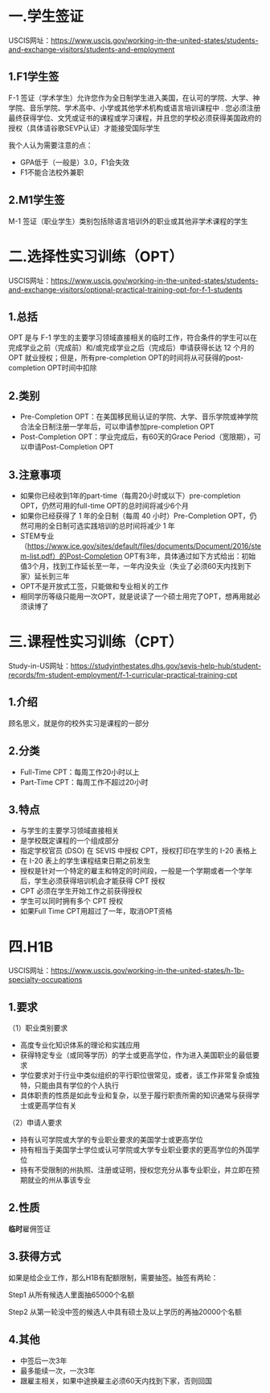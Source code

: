 # 一.学生签证

USCIS网址：https://www.uscis.gov/working-in-the-united-states/students-and-exchange-visitors/students-and-employment

## 1.F1学生签

F-1 签证（学术学生）允许您作为全日制学生进入美国，在认可的学院、大学、神学院、音乐学院、学术高中、小学或其他学术机构或语言培训课程中 . 您必须注册最终获得学位、文凭或证书的课程或学习课程，并且您的学校必须获得美国政府的授权（具体请谷歌SEVP认证）才能接受国际学生

我个人认为需要注意的点：

* GPA低于（一般是）3.0，F1会失效
* F1不能合法校外兼职

## 2.M1学生签

M-1 签证（职业学生）类别包括除语言培训外的职业或其他非学术课程的学生

# 二.选择性实习训练（OPT）

USCIS网址：https://www.uscis.gov/working-in-the-united-states/students-and-exchange-visitors/optional-practical-training-opt-for-f-1-students

## 1.总括

OPT 是与 F-1 学生的主要学习领域直接相关的临时工作，符合条件的学生可以在完成学业之前（完成前）和/或完成学业之后（完成后）申请获得长达 12 个月的 OPT 就业授权；但是，所有pre-completion OPT的时间将从可获得的post-completion OPT时间中扣除

## 2.类别

* Pre-Completion OPT：在美国移民局认证的学院、大学、音乐学院或神学院合法全日制注册一学年后，可以申请参加pre-completion OPT
* Post-Completion OPT：学业完成后，有60天的Grace Period（宽限期），可以申请Post-Completion OPT

## 3.注意事项

* 如果你已经收到1年的part-time（每周20小时或以下）pre-completion OPT，仍然可用的full-time OPT的总时间将减少6个月
* 如果你已经获得了 1 年的全日制（每周 40 小时）Pre-Completion OPT，仍然可用的全日制可选实践培训的总时间将减少 1 年
* STEM专业（https://www.ice.gov/sites/default/files/documents/Document/2016/stem-list.pdf）的Post-Completion OPT有3年，具体通过如下方式给出：初始值3个月，找到工作延长至一年，一年内没失业（失业了必须60天内找到下家）延长到三年
* OPT不是开放式工签，只能做和专业相关的工作
* 相同学历等级只能用一次OPT，就是说读了一个硕士用完了OPT，想再用就必须读博了

# 三.课程性实习训练（CPT）

Study-in-US网址：https://studyinthestates.dhs.gov/sevis-help-hub/student-records/fm-student-employment/f-1-curricular-practical-training-cpt

## 1.介绍

顾名思义，就是你的校外实习是课程的一部分

## 2.分类

* Full-Time CPT：每周工作20小时以上
* Part-Time CPT：每周工作不超过20小时

## 3.特点

* 与学生的主要学习领域直接相关
* 是学校既定课程的一个组成部分
* 指定学校官员 (DSO) 在 SEVIS 中授权 CPT，授权打印在学生的 I-20 表格上
* 在 I-20 表上的学生课程结束日期之前发生
* 授权是针对一个特定的雇主和特定的时间段，一般是一个学期或者一个学年后，学生必须获得培训机会才能获得 CPT 授权
* CPT 必须在学生开始工作之前获得授权
* 学生可以同时拥有多个 CPT 授权
* 如果Full Time CPT用超过了一年，取消OPT资格

# 四.H1B

USCIS网址：https://www.uscis.gov/working-in-the-united-states/h-1b-specialty-occupations

## 1.要求

（1）职业类别要求

* 高度专业化知识体系的理论和实践应用
* 获得特定专业（或同等学历）的学士或更高学位，作为进入美国职业的最低要求
* 学位要求对于行业中类似组织的平行职位很常见，或者，该工作非常复杂或独特，只能由具有学位的个人执行
* 具体职责的性质是如此专业和复杂，以至于履行职责所需的知识通常与获得学士或更高学位有关

（2）申请人要求

* 持有认可学院或大学的专业职业要求的美国学士或更高学位
* 持有相当于美国学士学位或认可学院或大学专业职业要求的更高学位的外国学位
* 持有不受限制的州执照、注册或证明，授权您充分从事专业职业，并立即在预期就业的州从事该专业

## 2.性质

**临时**雇佣签证

## 3.获得方式

如果是给企业工作，那么H1B有配额限制，需要抽签。抽签有两轮：

Step1 从所有候选人里面抽65000个名额

Step2 从第一轮没中签的候选人中具有硕士及以上学历的再抽20000个名额

## 4.其他

* 中签后一次3年
* 最多能续一次，一次3年
* 跟雇主相关，如果中途换雇主必须60天内找到下家，否则回国
